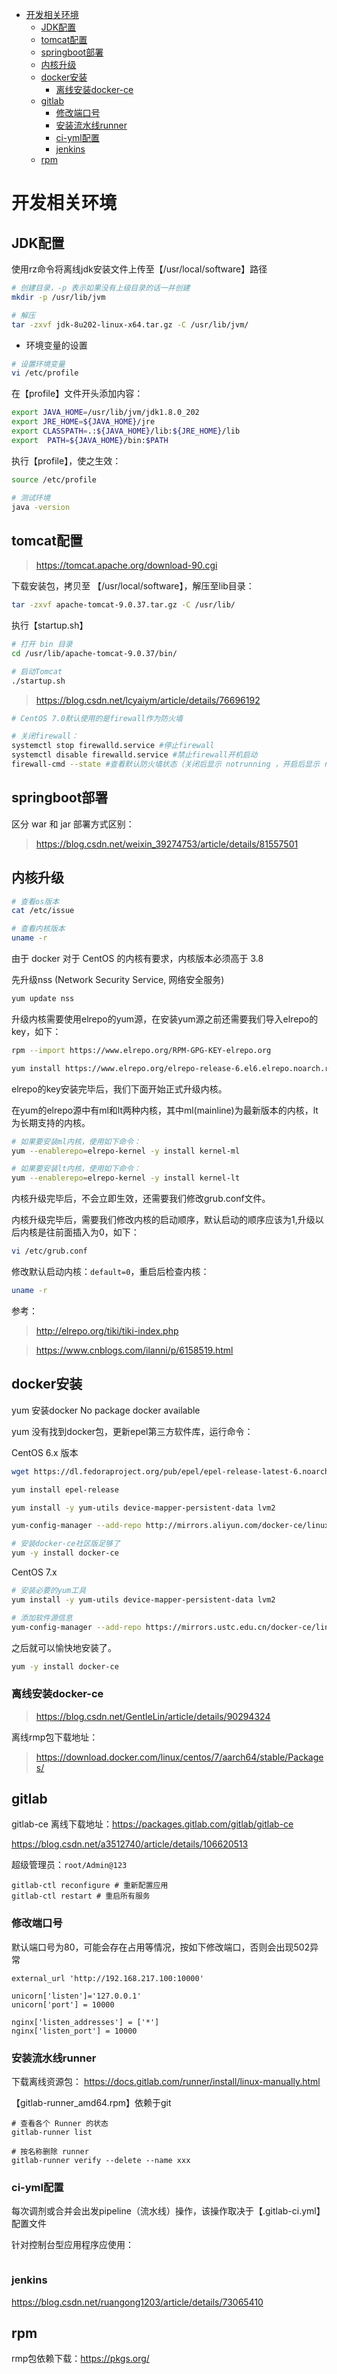 <!-- TOC -->

- [开发相关环境](#开发相关环境)
  - [JDK配置](#jdk配置)
  - [tomcat配置](#tomcat配置)
  - [springboot部署](#springboot部署)
  - [内核升级](#内核升级)
  - [docker安装](#docker安装)
    - [离线安装docker-ce](#离线安装docker-ce)
  - [gitlab](#gitlab)
    - [修改端口号](#修改端口号)
    - [安装流水线runner](#安装流水线runner)
    - [ci-yml配置](#ci-yml配置)
    - [jenkins](#jenkins)
  - [rpm](#rpm)

<!-- /TOC -->

<a id="markdown-开发相关环境" name="开发相关环境"></a>
# 开发相关环境

<a id="markdown-jdk配置" name="jdk配置"></a>
## JDK配置

使用rz命令将离线jdk安装文件上传至【/usr/local/software】路径

```bash
# 创建目录，-p 表示如果没有上级目录的话一并创建
mkdir -p /usr/lib/jvm

# 解压
tar -zxvf jdk-8u202-linux-x64.tar.gz -C /usr/lib/jvm/

```

- 环境变量的设置

```bash
# 设置环境变量
vi /etc/profile
```

在【profile】文件开头添加内容：



```bash
export JAVA_HOME=/usr/lib/jvm/jdk1.8.0_202
export JRE_HOME=${JAVA_HOME}/jre
export CLASSPATH=.:${JAVA_HOME}/lib:${JRE_HOME}/lib
export  PATH=${JAVA_HOME}/bin:$PATH
```

执行【profile】，使之生效：

```bash
source /etc/profile

# 测试环境
java -version
```

<a id="markdown-tomcat配置" name="tomcat配置"></a>
## tomcat配置

> https://tomcat.apache.org/download-90.cgi 

下载安装包，拷贝至 【/usr/local/software】，解压至lib目录：

```bash
tar -zxvf apache-tomcat-9.0.37.tar.gz -C /usr/lib/
```

执行【startup.sh】

```bash
# 打开 bin 目录
cd /usr/lib/apache-tomcat-9.0.37/bin/

# 启动Tomcat
./startup.sh
```

> https://blog.csdn.net/lcyaiym/article/details/76696192


```bash
# CentOS 7.0默认使用的是firewall作为防火墙

# 关闭firewall：
systemctl stop firewalld.service #停止firewall
systemctl disable firewalld.service #禁止firewall开机启动
firewall-cmd --state #查看默认防火墙状态（关闭后显示 notrunning ，开启后显示 running ）
```

<a id="markdown-springboot部署" name="springboot部署"></a>
## springboot部署

区分 war 和 jar 部署方式区别：

> https://blog.csdn.net/weixin_39274753/article/details/81557501

<a id="markdown-内核升级" name="内核升级"></a>
## 内核升级

```bash
# 查看os版本
cat /etc/issue

# 查看内核版本
uname -r
```

由于 docker 对于 CentOS 的内核有要求，内核版本必须高于 3.8

先升级nss (Network Security Service, 网络安全服务)

```bash
yum update nss
```

升级内核需要使用elrepo的yum源，在安装yum源之前还需要我们导入elrepo的key，如下：

```bash
rpm --import https://www.elrepo.org/RPM-GPG-KEY-elrepo.org

yum install https://www.elrepo.org/elrepo-release-6.el6.elrepo.noarch.rpm
```

elrepo的key安装完毕后，我们下面开始正式升级内核。

在yum的elrepo源中有ml和lt两种内核，其中ml(mainline)为最新版本的内核，lt为长期支持的内核。

```bash
# 如果要安装ml内核，使用如下命令：
yum --enablerepo=elrepo-kernel -y install kernel-ml

# 如果要安装lt内核，使用如下命令：
yum --enablerepo=elrepo-kernel -y install kernel-lt
```

内核升级完毕后，不会立即生效，还需要我们修改grub.conf文件。

内核升级完毕后，需要我们修改内核的启动顺序，默认启动的顺序应该为1,升级以后内核是往前面插入为0，如下：

```bash
vi /etc/grub.conf
```

修改默认启动内核：`default=0`，重启后检查内核：

```bash
uname -r
```

参考：
>http://elrepo.org/tiki/tiki-index.php

>https://www.cnblogs.com/ilanni/p/6158519.html


<a id="markdown-docker安装" name="docker安装"></a>
## docker安装

yum 安装docker No package docker available

yum 没有找到docker包，更新epel第三方软件库，运行命令：

CentOS 6.x 版本
```bash
wget https://dl.fedoraproject.org/pub/epel/epel-release-latest-6.noarch.rpm

yum install epel-release

yum install -y yum-utils device-mapper-persistent-data lvm2

yum-config-manager --add-repo http://mirrors.aliyun.com/docker-ce/linux/centos/docker-ce.repo

# 安装docker-ce社区版足够了
yum -y install docker-ce
```

CentOS 7.x
```bash
# 安装必要的yum工具
yum install -y yum-utils device-mapper-persistent-data lvm2

# 添加软件源信息
yum-config-manager --add-repo https://mirrors.ustc.edu.cn/docker-ce/linux/centos/docker-ce.repo
```

之后就可以愉快地安装了。

```bash
yum -y install docker-ce
```

<a id="markdown-离线安装docker-ce" name="离线安装docker-ce"></a>
### 离线安装docker-ce

> https://blog.csdn.net/GentleLin/article/details/90294324


离线rmp包下载地址：

> https://download.docker.com/linux/centos/7/aarch64/stable/Packages/

<a id="markdown-gitlab" name="gitlab"></a>
## gitlab

gitlab-ce 离线下载地址：https://packages.gitlab.com/gitlab/gitlab-ce

https://blog.csdn.net/a3512740/article/details/106620513

超级管理员：`root/Admin@123`

```shell
gitlab-ctl reconfigure # 重新配置应用
gitlab-ctl restart # 重启所有服务
```

<a id="markdown-修改端口号" name="修改端口号"></a>
### 修改端口号
默认端口号为80，可能会存在占用等情况，按如下修改端口，否则会出现502异常

```shell
external_url 'http://192.168.217.100:10000'

unicorn['listen']='127.0.0.1'
unicorn['port'] = 10000

nginx['listen_addresses'] = ['*']
nginx['listen_port'] = 10000
```

<a id="markdown-安装流水线runner" name="安装流水线runner"></a>
### 安装流水线runner

下载离线资源包： https://docs.gitlab.com/runner/install/linux-manually.html

【gitlab-runner_amd64.rpm】依赖于git

```shell
# 查看各个 Runner 的状态
gitlab-runner list

# 按名称删除 runner
gitlab-runner verify --delete --name xxx
```

<a id="markdown-ci-yml配置" name="ci-yml配置"></a>
### ci-yml配置
每次调剂或合并会出发pipeline（流水线）操作，该操作取决于【.gitlab-ci.yml】配置文件

针对控制台型应用程序应使用：

```yml

```

<a id="markdown-jenkins" name="jenkins"></a>
### jenkins

https://blog.csdn.net/ruangong1203/article/details/73065410

<a id="markdown-rpm" name="rpm"></a>
## rpm

rmp包依赖下载：https://pkgs.org/




